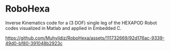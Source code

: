 # RoboHexa
Inverse Kinematics code for a (3 DOF) single leg of the HEXAPOD Robot codes visualized in Matlab and applied in Embedded C.


https://github.com/Muhyildiz/RoboHexa/assets/111732669/92d176ac-9339-49d0-bf80-391048b2923c

